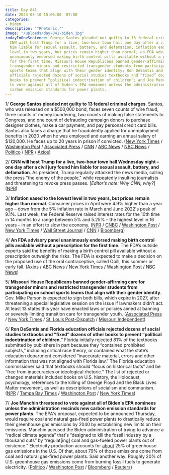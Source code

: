 ```yaml
---
title: Day 841
date: 2023-05-10 15:06:00 -07:00
categories:
- biden
description: '"Rhetoric."'
image: "/uploads/day-841-biden.jpg"
todayInOneSentence: George Santos pleaded not guilty to 13 federal criminal charges;
  CNN will host Trump for a live, two-hour town hall one day after a civil jury found
  him liable for sexual assault, battery, and defamation; inflation eased to the lowest
  level in two years, but prices remain higher than normal; an FDA advisory panel
  unanimously endorsed making birth control pills available without a prescription
  for the first time; Missouri House Republicans banned gender-affirming care for
  transgender minors and restricted transgender students from participating on school
  sports teams that align with their gender identity; Ron DeSantis and Florida education
  officials rejected dozens of social studies textbooks and “fixed” dozens of other
  books to prevent “political indoctrination of children”; and Joe Manchin threatened
  to vote against all of Biden's EPA nominees unless the administration rescinds new
  carbon emission standards for power plants.
---
```


1/ **George Santos pleaded not guilty to 13 federal criminal charges**. Santos, who was released on a $500,000 bond, faces seven counts of wire fraud, three counts of money laundering, two counts of making false statements to Congress, and one count of defrauding campaign donors to purchase designer clothes, make a car payment, and pay personal credit card bills. Santos also faces a charge that he fraudulently applied for unemployment benefits in 2020 when he was employed and earning an annual salary of $120,000. He faces up to 20 years in prison if convicted. ([New York Times](https://www.nytimes.com/live/2023/05/10/nyregion/george-santos-charges-news) / [Washington Post](https://www.washingtonpost.com/national-security/2023/05/10/george-santos-charges/) / [Associated Press](https://apnews.com/article/george-santos-federal-charges-updates-33667a0900271e5002459ab748d8fdc8) / [CNN](https://www.cnn.com/2023/05/09/politics/george-santos-charged-justice-department/) / [ABC News](https://abcnews.go.com/US/live-updates/george-santos-court-appearance/?id=99214419) / [NBC News](https://www.nbcnews.com/politics/congress/george-santos-surrenders-federal-law-enforcement-face-fraud-money-laun-rcna83716) / [Politico](https://www.politico.com/news/2023/05/10/santos-turns-himself-in-after-being-charged-with-financial-crimes-00096186) / [NPR](https://www.npr.org/2023/05/10/1175179042/ny-rep-santos-surrenders-on-federal-fraud-charges) / [Axios](https://www.axios.com/2023/05/10/george-santos-arrested-indictment-charges))

2/ **CNN will host Trump for a live, two-hour town hall Wednesday night – one day after a civil jury found him liable for sexual assault, battery, and defamation**. As president, Trump regularly attacked the news media, calling the press "the enemy of the people," while repeatedly insulting journalists and threatening to revoke press passes. \[*Editor's note: Why CNN, why?*\] ([NPR](https://www.npr.org/2023/05/10/1174959260/cnn-trump-town-hallhttps://www.wsj.com/articles/how-donald-trump-and-cnn-found-each-other-again-66c9c85c))

3/ **Inflation eased to the lowest level in two years, but prices remain higher than normal**. Consumer prices in April were 4.9% higher than a year ago – down from the 5% inflation rate in March and June 2022's peak of 9.1%. Last week, the Federal Reserve raised interest rates for the 10th time in 14 months to a range between 5% and 5.25% – the highest level in 16 years – in an effort to slow the economy. ([NPR](https://www.npr.org/2023/05/10/1175029996/inflation-consumer-prices-recession-federal-reserve) / [CNBC](https://www.cnbc.com/2023/05/10/cpi-inflation-april-2023.html) / [Washington Post](https://www.washingtonpost.com/business/2023/05/10/inflation-april-cpi-fed/) / [New York Times](https://www.nytimes.com/live/2023/05/10/business/cpi-inflation-fed) / [Wall Street Journal](https://www.wsj.com/articles/us-inflation-april-2023-consumer-price-index-48f0eac5?mod=djemalertNEWS) / [CNN](https://www.cnn.com/2023/05/10/economy/cpi-consumer-inflation-april/index.html) / [Bloomberg](https://www.bloomberg.com/news/articles/2023-05-10/us-core-cpi-moderates-slightly-giving-fed-some-room-to-pause?sref=MIBMEEoj))

4/ **An FDA advisory panel unanimously endorsed making birth control pills available without a prescription for the first time**. The FDA’s outside experts said the benefits of making a birth control pill available without a prescription outweigh the risks. The FDA is expected to make a decision on the proposed use of the oral contraceptive, called Opill, this summer or early fall. ([Axios](https://www.axios.com/2023/05/10/fda-experts-endorse-birth-control-over-the-counter) / [ABC News](https://abcnews.go.com/Health/fda-advisory-committees-meeting-discuss-counter-birth-control/story?id=99166534) / [New York Times](https://www.nytimes.com/2023/05/10/health/fda-otc-birth-control-pill.html) / [Washington Post](https://www.washingtonpost.com/health/2023/05/10/birth-control-pill-over-the-counter-fda/) / [NBC News](https://www.nbcnews.com/health/health-news/opill-over-counter-birth-control-fda-advisory-committee-vote-rcna83506))

5/ **Missouri House Republicans banned gender-affirming care for transgender minors and restricted transgender students from participating on school sports teams that align with their gender identity**. Gov. Mike Parson is expected to sign both bills, which expire in 2027, after threatening a special legislative session on the issue if lawmakers didn't act. At least 13 states this year have enacted laws or policies aimed at banning or severely limiting transition care for transgender youth. ([Associated Press](https://apnews.com/article/transgender-nonbinary-hormone-puberty-missouri-lawmakers-5a8922430ffab9e43cf9b7ce254bff9f) / [New York Times](https://www.nytimes.com/2023/05/10/us/missouri-transgender-minors-ban.html) / [St. Louis Post-Dispatch](https://www.stltoday.com/news/local/govt-and-politics/missouri-house-sends-limits-on-transgender-care-athletes-to-governor/article_7ac9f07e-edce-11ed-9aed-3b01f0558ed0.html) / [Missouri Independent](https://missouriindependent.com/2023/05/10/missouri-house-sends-bill-banning-transgender-health-care-for-minors-to-governor/))

6/ **Ron DeSantis and Florida education officials rejected dozens of social studies textbooks and “fixed” dozens of other books to prevent “political indoctrination of children.”** Florida initially rejected 81% of the textbooks submitted by publishers in part because they “contained prohibited subjects,” including critical race theory, or contained what the state’s education department considered “inaccurate material, errors and other information that was not aligned with Florida law.” The Florida education commissioner said that textbooks should “focus on historical facts” and be “free from inaccuracies or ideological rhetoric.” The list of rejected or changed materials included books on U.S. history, the Holocaust, psychology, references to the killing of George Floyd and the Black Lives Matter movement, as well as descriptions of socialism and communism. ([NPR](https://www.npr.org/2023/05/10/1175232763/desantis-florida-textbooks-social-studies-schools) / [Tampa Bay Times](https://www.tampabay.com/news/education/2023/05/10/here-are-34-social-studies-textbooks-that-florida-just-rejected/) / [Washington Post](https://www.washingtonpost.com/education/2023/05/09/desantis-education-textbooks-florida/) / [New York Times](https://www.nytimes.com/2023/05/09/us/desantis-florida-social-studies-textbooks.html))

7/ **Joe Manchin threatened to vote against all of Biden's EPA nominees unless the administration rescinds new carbon emission standards for power plants**. The EPA's proposal, expected to be announced Thursday, would require coal and natural gas-fired power plants to drastically reduce their greenhouse gas emissions by 2040 by establishing new limits on their emissions. Manchin accused the Biden administration of trying to advance a “radical climate agenda” that's “designed to kill the fossil industry by a thousand cuts” by “regulat\[ing\] coal and gas-fueled power plants out of existence.” Electricity production accounts for [about](https://www.epa.gov/ghgemissions/sources-greenhouse-gas-emissions#electricity) 25% of greenhouse gas emissions in the U.S. Of that, about 79% of those emissions come from coal and natural gas-fired power plants. Said another way: Roughly 20% of U.S. greenhouse gas emissions come from burning fossil fuels to generate electricity. ([Politico](https://www.politico.com/news/2023/05/10/manchin-biden-epa-nominees-00096197) / [Washington Post](https://www.washingtonpost.com/politics/2023/05/10/manchin-biden-epa-power-plant-emissions/) / [Bloomberg](https://www.bloomberg.com/news/articles/2023-05-10/manchin-vows-to-block-biden-nominees-on-power-plant-overreach?sref=MIBMEEoj) / [Reuters](https://www.reuters.com/world/us/democratic-us-senator-manchin-oppose-all-epa-nominees-statement-2023-05-10/))